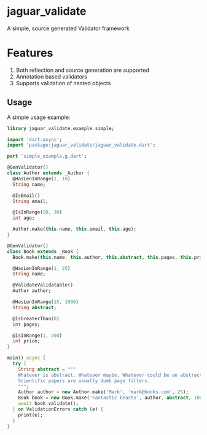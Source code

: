 # jaguar_validate

A simple, source generated Validator framework

# Features

1. Both reflection and source generation are supported
2. Annotation based validators
3. Supports validation of nested objects

## Usage

A simple usage example:

```dart
library jaguar_validate.example.simple;

import 'dart:async';
import 'package:jaguar_validate/jaguar_validate.dart';

part 'simple_example.g.dart';

@GenValidator()
class Author extends _Author {
  @HasLenInRange(1, 10)
  String name;

  @IsEmail()
  String email;

  @IsInRange(20, 30)
  int age;

  Author.make(this.name, this.email, this.age);
}

@GenValidator()
class Book extends _Book {
  Book.make(this.name, this.author, this.abstract, this.pages, this.price);

  @HasLenInRange(1, 25)
  String name;

  @ValidateValidatable()
  Author author;

  @HasLenInRange(15, 1000)
  String abstract;

  @IsGreaterThan(0)
  int pages;

  @IsInRange(1, 200)
  int price;
}

main() async {
  try {
    String abstract = """
    Whatever is abstract. Whatever maybe. Whatever could be an abstract.
    Scientific papers are usually dumb page fillers.
    """;
    Author author = new Author.make('Mark', 'mark@books.com', 25);
    Book book = new Book.make('Fantastic beasts', author, abstract, 100, 100);
    await book.validate();
  } on ValidationErrors catch (e) {
    print(e);
  }
}
```
